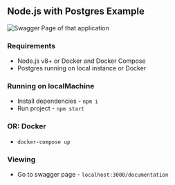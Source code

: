 ## Node.js with Postgres Example

<img
    src="https://i.imgur.com/jUeBAiH.png"
    alt="Swagger Page of that application"
    title="Swagger Page of that application" />

### Requirements

- Node.js v8+ or Docker and Docker Compose
- Postgres running on local instance or Docker

### Running on localMachine

- Install dependencies - `npm i`
- Run project - `npm start`

### OR: Docker

- `docker-compose up`

### Viewing

- Go to swagger page - `localhost:3000/documentation`
